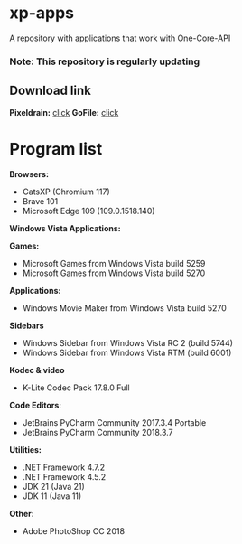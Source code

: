 # xp-apps
A repository with applications that work with One-Core-API

### Note: This repository is regularly updating

## Download link

**Pixeldrain:** [click](https://pixeldrain.com/u/Z4nxfJKD)
**GoFile:** [click](https://gofile.io/d/HXuYeD)

# Program list

**Browsers:**
- CatsXP (Chromium 117)
- Brave 101
- Microsoft Edge 109 (109.0.1518.140)

**Windows Vista Applications:**
 
  **Games:**
  - Microsoft Games from Windows Vista build 5259
  - Microsoft Games from Windows Vista build 5270

  **Applications:**
  - Windows Movie Maker from Windows Vista build 5270

  **Sidebars**
  - Windows Sidebar from Windows Vista RC 2 (build 5744)
  - Windows Sidebar from Windows Vista RTM (build 6001)


**Kodec & video**
- K-Lite Codec Pack 17.8.0 Full

**Code Editors**:
- JetBrains PyCharm Community 2017.3.4 Portable
- JetBrains PyCharm Community 2018.3.7

**Utilities:**
- .NET Framework 4.7.2
- .NET Framework 4.5.2
- JDK 21 (Java 21)
- JDK 11 (Java 11)

**Other**:
- Adobe PhotoShop CC 2018
